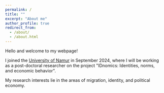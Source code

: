 ```yaml
---
permalink: /
title: ""
excerpt: "About me"
author_profile: true
redirect_from: 
  - /about/
  - /about.html
---
```


Hello and welcome to my webpage! 
<br/>


I joined the [University of Namur](https://www.unamur.be/en) in September 2024, where I will be working as a post-doctoral researcher on the project "IDnomics: Identities, norms, and economic behavior".  

My research interests lie in the areas of migration, identity, and political economy.

